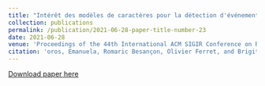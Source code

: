 ```yaml
---
title: "Intérêt des modèles de caractères pour la détection d'événements"
collection: publications
permalink: /publication/2021-06-28-paper-title-number-23
date: 2021-06-28
venue: 'Proceedings of the 44th International ACM SIGIR Conference on Research and Development in Information Retrieval'
citation: 'oros, Emanuela, Romaric Besançon, Olivier Ferret, and Brigitte Grau. "Intérêt des modèles de caractères pour la détection d'événements." In Traitement Automatique des Langues Naturelles, pp. 179-188. ATALA, 2021. Online.'
---
```


[Download paper here](https://dl.acm.org/doi/pdf/10.1145/3404835.3463255?casa_token=ARdaGLX8LtoAAAAA:Zra9af-nY-AXBKe6Rr9y6TnjCcXBJj-M_WjpABQ_iBzbkMQWYdpDcw_LMWquI5LCuoPtFuA9LiwwcQ)



